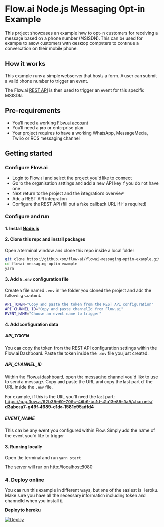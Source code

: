 # Flow.ai Node.js Messaging Opt-in Example

This project showcases an example how to opt-in customers for receiving a message based on a phone number (MSISDN). This can be used for example to allow customers with desktop computers to continue a conversation on their mobile phone.

## How it works

This example runs a simple webserver that hosts a form. A user can submit a valid phone number to trigger an event. 

The Flow.ai [REST API](https://flow.ai/docs/api-docs/#rest-api) is then used to trigger an event for this specific MSISDN.

## Pre-requirements

- You'll need a working [Flow.ai account](https://flow.ai)
- You'll need a pro or enterprise plan
- Your project requires to have a working WhatsApp, MessageMedia, Twilio or RCS messaging channel

## Getting started

### Configure Flow.ai

- Login to Flow.ai and select the project you'd like to connect
- Go to the organisation settings and add a new API key if you do not have one
- Next return to the project and the integrations overview
- Add a REST API integration
- Configure the REST API (fill out a fake callback URL if it's required)

### Configure and run

#### 1. Install [Node.js](https://nodejs.org)

#### 2. Clone this repo and install packages

Open a terminal window and clone this repo inside a local folder

```bash
git clone https://github.com/flow-ai/flowai-messaging-optin-example.git
cd flowai-messaging-optin-example
yarn
```

#### 3. Add a `.env` configuration file

Create a file named `.env` in the folder you cloned the project and add the following content:

```bash
API_TOKEN="Copy and paste the token from the REST API configuration"
API_CHANNEL_ID="Copy and paste channelId from Flow.ai"
EVENT_NAME="Choose an event name to trigger"
```

#### 4. Add configuration data

##### API_TOKEN

You can copy the token from the REST API configuration settings within the Flow.ai Dashboard. Paste the token inside the `.env` file you just created.

##### API_CHANNEL_ID

Within the Flow.ai dashboard, open the messaging channel you'd like to use to send a message. Copy and paste the URL and copy the last part of the URL inside the `.env` file.

For example, if this is the URL you'll need the last part: https://app.flow.ai/92b39e60-709c-46b6-bc1d-c5a13e89e5a9/channels/ **d3abcea7-g49f-4689-c1dc-1581c95adfd4**

##### EVENT_NAME

This can be any event you configured within Flow. Simply add the name of the event you'd like to trigger

#### 3. Running locally

Open the terminal and run `yarn start`

The server will run on http://localhost:8080

### 4. Deploy online

You can run this example in different ways, but one of the easiest is Heroku. Make sure you have all the necessary information including token and channelId when you install it.

**Deploy to heroku**

[![Deploy](https://www.herokucdn.com/deploy/button.png)](https://heroku.com/deploy)
